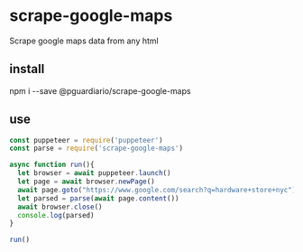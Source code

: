 # scrape-google-maps
Scrape google maps data from any html

## install
npm i --save @pguardiario/scrape-google-maps

## use
```javascript
const puppeteer = require('puppeteer')
const parse = require('scrape-google-maps')

async function run(){
  let browser = await puppeteer.launch()
  let page = await browser.newPage()
  await page.goto("https://www.google.com/search?q=hardware+store+nyc")
  let parsed = parse(await page.content())
  await browser.close()
  console.log(parsed)
}

run()
```